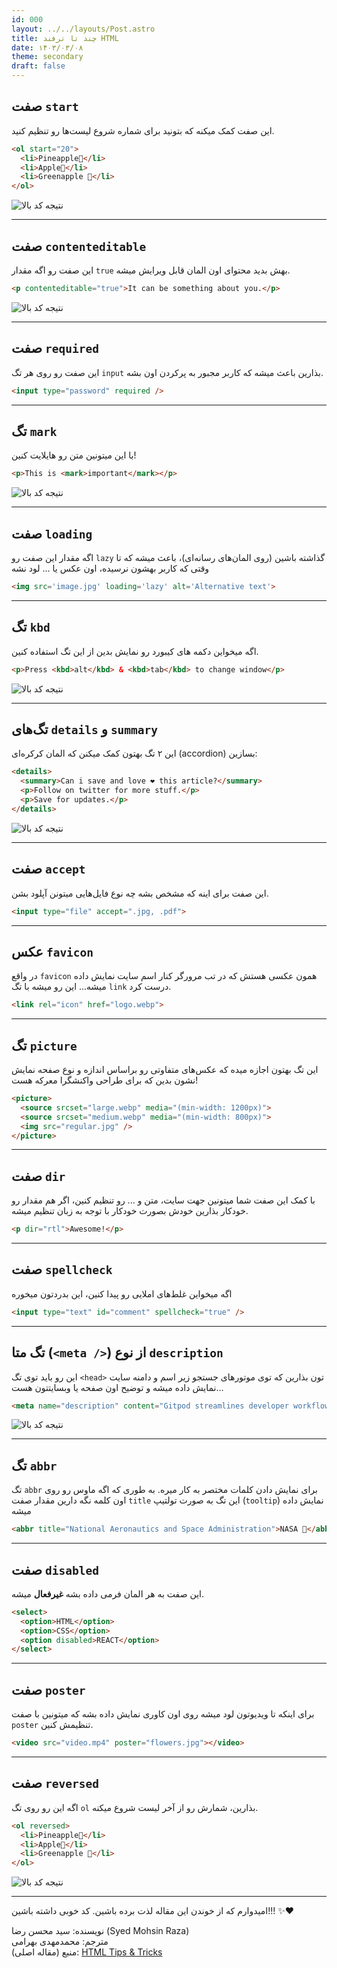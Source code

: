 ```yaml
---
id: 000
layout: ../../layouts/Post.astro
title: چند تا ترفند HTML
date: ۱۴۰۳/۰۳/۰۸
theme: secondary
draft: false
---
```


## صفت `start`

این صفت کمک میکنه که بتونید برای شماره شروع لیست‌ها رو تنظیم کنید.

```html
<ol start="20">
  <li>Pineapple🍍</li>
  <li>Apple🍎</li>
  <li>Greenapple 🍏</li>
</ol>
```


![نتیجه کد بالا](https://wd-bahrami.storage.iran.liara.space/images/ik05u8a96h506u314ubm.png)

---

## صفت `contenteditable`

این صفت رو اگه مقدار `true` بهش بدید محتوای اون المان قابل ویرایش میشه.

```html
<p contenteditable="true">It can be something about you.</p>
```


![نتیجه کد بالا](https://wd-bahrami.storage.iran.liara.space/images/3j7fbm6l7mjuy552immb.gif)

---

## صفت `required`

این صفت رو روی هر تگ `input` بذارین باعث میشه که کاربر مجبور به پرکردن اون بشه.

```html
<input type="password" required />
```

---

## تگ `mark`

با این میتونین متن رو هایلایت کنین!

```html
<p>This is <mark>important</mark></p>
```

![نتیجه کد بالا](https://wd-bahrami.storage.iran.liara.space/images/1tpq69elepymsveoi4dd.png)

---

## صفت `loading`

اگه مقدار این صفت رو `lazy` گذاشته باشین (روی المان‌های رسانه‌ای)، باعث میشه که تا وقتی که کاربر بهشون نرسیده، اون عکس یا ... لود نشه

```html
<img src='image.jpg' loading='lazy' alt='Alternative text'>
```

---

## تگ `kbd`

اگه میخواین دکمه های کیبورد رو نمایش بدین از این تگ استفاده کنین.

```html
<p>Press <kbd>alt</kbd> & <kbd>tab</kbd> to change window</p>
```
![نتیجه کد بالا](https://wd-bahrami.storage.iran.liara.space/images/t9fd85bnbgban8o9mevr.png)

---

## تگ‌های `details` و `summary`

این ۲ تگ بهتون کمک میکنن که المان کرکره‌ای (accordion) بسازین:

```html
<details>
  <summary>Can i save and love ❤️ this article?</summary>
  <p>Follow on twitter for more stuff.</p>
  <p>Save for updates.</p>
</details>
```

![نتیجه کد بالا](https://wd-bahrami.storage.iran.liara.space/images/xpfv1roxs2nmtky2z2y2.gif)

---

## صفت `accept`

این صفت برای اینه که مشخص بشه چه نوع فایل‌هایی میتونن آپلود بشن.

```html
<input type="file" accept=".jpg, .pdf">
```

---

## عکس `favicon`

در واقع `favicon` همون عکسی هستش که در تب مرورگر کنار اسم سایت نمایش داده میشه... این رو میشه با تگ `link` درست کرد.

```html
<link rel="icon" href="logo.webp">
```

---

## تگ `picture`

این تگ بهتون اجازه میده که عکس‌های متفاوتی رو براساس اندازه و نوع صفحه نمایش نشون بدین که برای طراحی واکنشگرا معرکه هست!

```html
<picture>
  <source srcset="large.webp" media="(min-width: 1200px)">
  <source srcset="medium.webp" media="(min-width: 800px)">
  <img src="regular.jpg" />
</picture>
```

---

## صفت `dir`

با کمک این صفت شما میتونین جهت سایت، متن و ... رو تنظیم کنین، اگر هم مقدار رو خودکار بذارین خودش بصورت خودکار با توجه به زبان تنظیم میشه.

```html
<p dir="rtl">Awesome!</p>
```

---

## صفت `spellcheck`
اگه میخواین غلط‌های املایی رو پیدا کنین، این بدردتون میخوره

```html
<input type="text" id="comment" spellcheck="true" />
```

---

## تگ متا (`<meta />`) از نوع `description`

این رو باید توی تگ `<head>` تون بذارین که توی موتورهای جستجو زیر اسم و دامنه سایت نمایش داده میشه و توضیح اون صفحه یا وبسایتتون هست...

```html
<meta name="description" content="Gitpod streamlines developer workflows by providing prebuilt, collaborative developer environments in your browser - powered by VS Code.">
```

![نتیجه کد بالا](https://wd-bahrami.storage.iran.liara.space/images/zr5wfg018xoq6ficpods.png)

---

## تگ `abbr`

تگ `abbr` برای نمایش دادن کلمات مختصر به کار میره. به طوری که اگه ماوس رو روی اون کلمه نگه دارین مقدار صفت `title` این تگ به صورت تولتیپ (`tooltip`) نمایش داده میشه

```html
<abbr title="National Aeronautics and Space Administration">NASA 🚀</abbr>
```

---

## صفت `disabled`

این صفت به هر المان فرمی داده بشه **غیرفعال**‌ میشه.

```html
<select>
  <option>HTML</option>
  <option>CSS</option>
  <option disabled>REACT</option>
</select>
```

---

## صفت `poster`

برای اینکه تا ویدیوتون لود میشه روی اون کاوری نمایش داده بشه که میتونین با صفت `poster` تنظیمش کنین.

```html
<video src="video.mp4" poster="flowers.jpg"></video>
```

---

## صفت `reversed`

اگه این رو روی تگ `ol` بذارین، شمارش رو از آخر لیست شروع میکنه.

```html
<ol reversed>
  <li>Pineapple🍍</li>
  <li>Apple🍎</li>
  <li>Greenapple 🍏</li>
</ol>
```

![نتیجه کد بالا](https://wd-bahrami.storage.iran.liara.space/images/pk5mrp4qg0ahv8l448qx.png) 

---

امیدوارم که از خوندن این مقاله لذت برده باشین. کد خوبی داشته باشین!!! ✨❤️

نویسنده: سید محسن رضا (Syed Mohsin Raza)  
مترجم: محمد‌مهدی بهرامی  
منبع (مقاله اصلی): [HTML Tips & Tricks](https://dev.to/devsyedmohsin/html-tips-tricks-that-you-will-love-to-know-27ig)